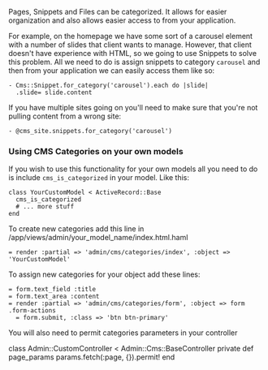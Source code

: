 Pages, Snippets and Files can be categorized. It allows for easier organization and also allows easier access to from your application.

For example, on the homepage we have some sort of a carousel element with a number of slides that client wants to manage. However, that client doesn't have experience with HTML, so we going to use Snippets to solve this problem. All we need to do is assign snippets to category `carousel` and then from your application we can easily access them like so:

    - Cms::Snippet.for_category('carousel').each do |slide|
      .slide= slide.content

If you have multiple sites going on you'll need to make sure that you're not pulling content from a wrong site:

    - @cms_site.snippets.for_category('carousel')

### Using CMS Categories on your own models
If you wish to use this functionality for your own models all you need to do is include `cms_is_categorized` in your model. Like this:

    class YourCustomModel < ActiveRecord::Base
      cms_is_categorized
      # ... more stuff
    end

To create new categories add this line in /app/views/admin/your_model_name/index.html.haml

    = render :partial => 'admin/cms/categories/index', :object => 'YourCustomModel'

To assign new categories for your object add these lines:

    = form.text_field :title
    = form.text_area :content
    = render :partial => 'admin/cms/categories/form', :object => form
    .form-actions
      = form.submit, :class => 'btn btn-primary'

You will also need to permit categories parameters in your controller
  
  class Admin::CustomController < Admin::Cms::BaseController
    private
      def page_params
        params.fetch(:page, {}).permit!
      end